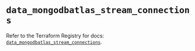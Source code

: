 # `data_mongodbatlas_stream_connections`

Refer to the Terraform Registry for docs: [`data_mongodbatlas_stream_connections`](https://registry.terraform.io/providers/mongodb/mongodbatlas/1.41.1/docs/data-sources/stream_connections).

